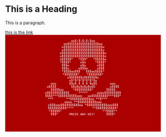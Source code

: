 <!DOCTYPE html>
<html>
<head>
<title>ranit</title>
</head>
<body>

<h1>This is a Heading</h1>
<p>This is a paragraph.</p>
  <a href="https://www.google.com">this is the link</a>
<img src="https://github.com/Dark70rd/Darklord.blog.github.io/blob/2181980084726c4265008aa4e981d58fe986dd4b/docs/petya_windows.png" alt="darkload">

</body>
</html>
